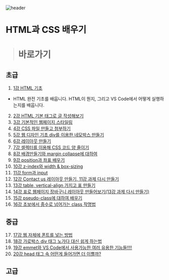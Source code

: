 ![header](https://capsule-render.vercel.app/api?type=shark&color=auto&height=300&section=header&text=HTML%20and%20CSS&fontSize=90)
# HTML과 CSS 배우기
> # 바로가기
## 초급
1. [1강 HTML 기초](./1강%20HTML%20기초/BasicHTML.md)
- HTML 완전 기초를 배웁니다. HTML이 뭔지, 그리고 VS Code에서 어떻게 실행하는지를 배웁니다.
2. [2강 HTML 기본 태그로 글 작성해보기](./2강%20HTML%20기본%20태그로%20글%20작성해보기/Lecture2.md)
3. [3강 기본적인 웹페이지 스타일링](./3강%20기본적인%20웹페이지%20스타일링/Lecture3.md)
4. [4강 CSS 파일 만들고 첨부하기](./4강%20CSS%20파일%20만들고%20첨부하기/Lecture4.md)
5. [5강 웹 디자인 기초 div를 이용한 네모박스 만들기](./5강%20웹%20디자인%20기초%20div를%20이용한%20네모박스%20만들기/Lecture5.md)
6. [6강 레이아웃 만들기](./6강%20레이아웃%20만들기/Lecture6.md)
7. [7강 셀렉터를 이용해 CSS 코드 양 줄이기](./7강%20셀렉터를%20이용해%20CSS%20코드%20양%20줄이기/Lecture7.md)
8. [8강 배경만들기와 margin collapse에 대하여](./8강%20배경%20만들기와%20margin%20collapse에%20대하여/Lecture8.md)
9.  [9강 position과 좌표 배우기](./9강%20position과%20좌표%20배우기/Lecture9.md)
10. [10강 z-index와 width & box-sizing](./10강%20z-index와%20width%20&%20box-sizing/Lecture10.md)
11. [11강 form과 input](./11강%20form과%20input/Lecture11.md)
12. [12강 Contact us 레이아웃 만들기, 11강 과제 다시 만들기](./12강%20Contact%20us%20레이아웃%20만들기%20(과제%20완성본)/Lecture12.md)
13. [13강 table, vertical-align 가지고 표 만들기](./13강%20웹페이지에%20표%20만들기/Lecture13.md)
14. [14강 표로 웹페이지 장바구니 레이아웃 만들어보기(13강 과제 다시 만들기)](./14강%20표로%20웹페이지%20장바구니%20레이아웃%20만들기/Lecture14.md)
15. [15강 pseudo-class에 대하여 배우기](./15강%20pseudo-class%20배우기/Lecture15.md)
16. [16강 초보에서 중수로 넘어가는 class 작명법](./16강%20초보에서%20중수로%20넘어가는%20class%20작명법/Lecture16.md)

## 중급

17. [17강 웹 자체에 폰트를 넣는 방법](./17강%20웹%20폰트%20넣는%20법/Lecture17.md)
18. [18강 가로박스 div 태그 노가다 대신 쉽게 하는법](./18강%20쉽게%20가로박스%20만들기%20Flex%20box/Lecture17.md)
19. [19강 emmet와 VS Code에서 사용가능한 여러 유용한 기능들!!!!](./19강%20emmet와%20부가기능들/Lecture19.md)
20. [20강 head 태그 속 어떤게 들어가면 더 이쁠까?](./20강%20head%20태그에%20들어갈%20내용들/Lecture20.md)


## 고급
